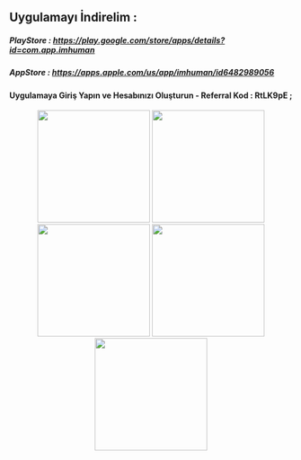 ## Uygulamayı İndirelim : 

##### PlayStore : https://play.google.com/store/apps/details?id=com.app.imhuman
##### AppStore : https://apps.apple.com/us/app/imhuman/id6482989056

#### Uygulamaya Giriş Yapın ve Hesabınızı Oluşturun - Referral Kod : RtLK9pE ; 

<p align="center">
    <img src="https://github.com/user-attachments/assets/11830dd1-f5b7-4efe-93cc-592c69dbfe75" width="200">
    <img src="https://github.com/user-attachments/assets/5439ae98-bfe2-4bba-bef4-26170fad8139" width="200">
    <img src="https://github.com/user-attachments/assets/b69b16cf-a0ce-48af-a049-fc089e8d37fc" width="200">
    <img src="https://github.com/user-attachments/assets/900e8dee-32ee-46c7-8c92-77c72ced356c" width="200">
    <img src="https://github.com/user-attachments/assets/ffa2eb07-d362-417c-9609-63f5114cab68" width="200">
</p>


